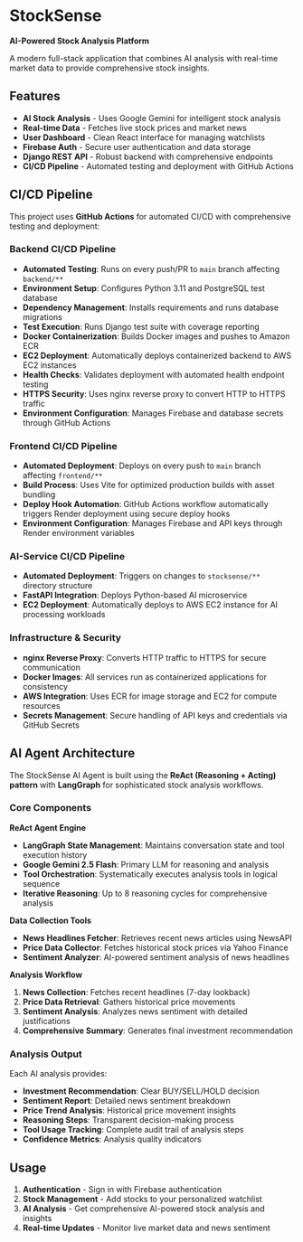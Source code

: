 # StockSense

**AI-Powered Stock Analysis Platform**

A modern full-stack application that combines AI analysis with real-time market data to provide comprehensive stock insights.

## Features

- **AI Stock Analysis** - Uses Google Gemini for intelligent stock analysis
- **Real-time Data** - Fetches live stock prices and market news
- **User Dashboard** - Clean React interface for managing watchlists
- **Firebase Auth** - Secure user authentication and data storage
- **Django REST API** - Robust backend with comprehensive endpoints
- **CI/CD Pipeline** - Automated testing and deployment with GitHub Actions


## CI/CD Pipeline

This project uses **GitHub Actions** for automated CI/CD with comprehensive testing and deployment:

### Backend CI/CD Pipeline
- **Automated Testing**: Runs on every push/PR to `main` branch affecting `backend/**`
- **Environment Setup**: Configures Python 3.11 and PostgreSQL test database
- **Dependency Management**: Installs requirements and runs database migrations
- **Test Execution**: Runs Django test suite with coverage reporting
- **Docker Containerization**: Builds Docker images and pushes to Amazon ECR
- **EC2 Deployment**: Automatically deploys containerized backend to AWS EC2 instances
- **Health Checks**: Validates deployment with automated health endpoint testing
- **HTTPS Security**: Uses nginx reverse proxy to convert HTTP to HTTPS traffic
- **Environment Configuration**: Manages Firebase and database secrets through GitHub Actions

### Frontend CI/CD Pipeline
- **Automated Deployment**: Deploys on every push to `main` branch affecting `frontend/**`
- **Build Process**: Uses Vite for optimized production builds with asset bundling
- **Deploy Hook Automation**: GitHub Actions workflow automatically triggers Render deployment using secure deploy hooks
- **Environment Configuration**: Manages Firebase and API keys through Render environment variables

### AI-Service CI/CD Pipeline
- **Automated Deployment**: Triggers on changes to `stocksense/**` directory structure
- **FastAPI Integration**: Deploys Python-based AI microservice
- **EC2 Deployment**: Automatically deploys to AWS EC2 instance for AI processing workloads

### Infrastructure & Security
- **nginx Reverse Proxy**: Converts HTTP traffic to HTTPS for secure communication
- **Docker Images**: All services run as containerized applications for consistency
- **AWS Integration**: Uses ECR for image storage and EC2 for compute resources
- **Secrets Management**: Secure handling of API keys and credentials via GitHub Secrets

## AI Agent Architecture

The StockSense AI Agent is built using the **ReAct (Reasoning + Acting) pattern** with **LangGraph** for sophisticated stock analysis workflows.

### Core Components

**ReAct Agent Engine**
- **LangGraph State Management**: Maintains conversation state and tool execution history
- **Google Gemini 2.5 Flash**: Primary LLM for reasoning and analysis
- **Tool Orchestration**: Systematically executes analysis tools in logical sequence
- **Iterative Reasoning**: Up to 8 reasoning cycles for comprehensive analysis

**Data Collection Tools**
- **News Headlines Fetcher**: Retrieves recent news articles using NewsAPI
- **Price Data Collector**: Fetches historical stock prices via Yahoo Finance
- **Sentiment Analyzer**: AI-powered sentiment analysis of news headlines

**Analysis Workflow**
1. **News Collection**: Fetches recent headlines (7-day lookback)
2. **Price Data Retrieval**: Gathers historical price movements
3. **Sentiment Analysis**: Analyzes news sentiment with detailed justifications
4. **Comprehensive Summary**: Generates final investment recommendation


### Analysis Output

Each AI analysis provides:
- **Investment Recommendation**: Clear BUY/SELL/HOLD decision
- **Sentiment Report**: Detailed news sentiment breakdown
- **Price Trend Analysis**: Historical price movement insights
- **Reasoning Steps**: Transparent decision-making process
- **Tool Usage Tracking**: Complete audit trail of analysis steps
- **Confidence Metrics**: Analysis quality indicators


## Usage

1. **Authentication** - Sign in with Firebase authentication
2. **Stock Management** - Add stocks to your personalized watchlist
3. **AI Analysis** - Get comprehensive AI-powered stock analysis and insights
4. **Real-time Updates** - Monitor live market data and news sentiment

